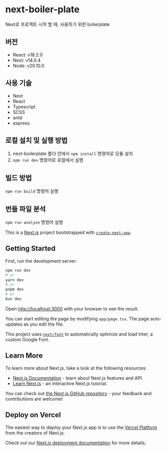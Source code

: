 # next-boiler-plate

Next로 프로젝트 시작 할 때, 사용하기 위한 bolierplate

## 버전

- React: v18.2.0
- Next: v14.0.4
- Node: v20.10.0

## 사용 기술

- Next
- React
- Typescript
- SCSS
- antd
- express

## 로컬 설치 및 실행 방법

1. next-boilerplate 폴더 안에서 `npm install` 명령어로 모듈 설치
2. `npm run dev` 명령어로 로컬에서 실행

## 빌드 방법

`npm run build` 명령어 실행

## 번들 파일 분석

`npm run analyze` 명령어 실행

This is a [Next.js](https://nextjs.org/) project bootstrapped with [`create-next-app`](https://github.com/vercel/next.js/tree/canary/packages/create-next-app).

## Getting Started

First, run the development server:

```bash
npm run dev
# or
yarn dev
# or
pnpm dev
# or
bun dev
```

Open [http://localhost:3000](http://localhost:3000) with your browser to see the result.

You can start editing the page by modifying `app/page.tsx`. The page auto-updates as you edit the file.

This project uses [`next/font`](https://nextjs.org/docs/basic-features/font-optimization) to automatically optimize and load Inter, a custom Google Font.

## Learn More

To learn more about Next.js, take a look at the following resources:

- [Next.js Documentation](https://nextjs.org/docs) - learn about Next.js features and API.
- [Learn Next.js](https://nextjs.org/learn) - an interactive Next.js tutorial.

You can check out [the Next.js GitHub repository](https://github.com/vercel/next.js/) - your feedback and contributions are welcome!

## Deploy on Vercel

The easiest way to deploy your Next.js app is to use the [Vercel Platform](https://vercel.com/new?utm_medium=default-template&filter=next.js&utm_source=create-next-app&utm_campaign=create-next-app-readme) from the creators of Next.js.

Check out our [Next.js deployment documentation](https://nextjs.org/docs/deployment) for more details.
